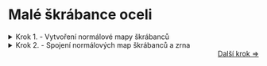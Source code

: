 # Malé škrábance oceli

<details>
<summary>Krok 1. - Vytvoření normálové mapy škrábanců</summary>

Přidejte do prostředí uzel **Textura šumu**, kterou připojte rovnou za uzel Mapování, a **Rampu barev**.
**Texturu šumu** upravte takto:
- **Velikost** nastavte na cca 4
- **Detail** na maximum
- **Roughness** na cca 0.5
- **Historii vracení** na vysokých 13 až 19, aby škrábance tvořily linie, které vedou do všech směrů.
<br>

Za ní připojte **Rampu barev**, kde na levé straně nastavte černou, na pravé bílou a posuvníky přibližte k sobě, čímž omezíte plochu škrábanců a zdůrazníte jejich hloubku.
Pak spojte následovně (obrázek ukazuje náhled na uzel Rampa barev):
<div align="center">
<img
  src="https://github.com/user-attachments/assets/645a7eeb-b89b-4243-a328-b54c0a339d70"
  alt="O4"
  width="75%"
  align="middle"
/> </div>

</details>
<details>

<summary>Krok 2. - Spojení normálových map škrábanců a zrna</summary>

Spojení této a minulé hrubosti zrna dosáhneme dalším **Bump** uzlem. Můžeme duplikovat předchozí, zapojit do výšky naši nynější texturu a do normály připojit předchozí Bump uzel.
<br>
<br>
_Před zapojením:_
<div align="center">
<img
  src="https://github.com/user-attachments/assets/23ad69a7-c649-4854-a1a6-47376d8392db"
  alt="O5"
  width="75%"
  align="middle"
/> </div>
<br>

_Po zapojení:_
<br>
<div align="center">
<img
  src="https://github.com/user-attachments/assets/f61cefdf-c173-45ce-8734-e153aaa0fcae"
  alt="O6"
  width="75%"
  align="middle"
/> </div>
<br><br>
Výsledkem by měla být textura na které je vidět jak zrno (červeně vyznačeno) tak menší škrábance (zeleně vyznačeno): <br><br>
<div align="center">
  
![O7](https://github.com/user-attachments/assets/bfdd193b-e228-4ccb-8d49-16b548e6ce8c)
</div>
</details>

<div align="right">
<a href="https://github.com/Milimar16/Blender-realisticke-povrchy/blob/main/Velk%C3%A9%20%C5%A1kr%C3%A1bance.md">Další krok =></a>
 </div>
